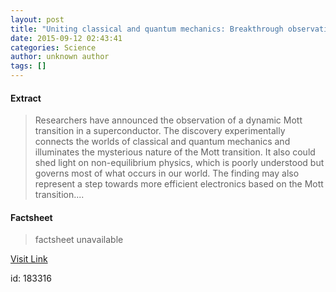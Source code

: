 ```yaml
---
layout: post
title: "Uniting classical and quantum mechanics: Breakthrough observation of Mott transition in a superconductor"
date: 2015-09-12 02:43:41
categories: Science
author: unknown author
tags: []
---
```



#### Extract
>Researchers have announced the observation of a dynamic Mott transition in a superconductor. The discovery experimentally connects the worlds of classical and quantum mechanics and illuminates the mysterious nature of the Mott transition. It also could shed light on non-equilibrium physics, which is poorly understood but governs most of what occurs in our world. The finding may also represent a step towards more efficient electronics based on the Mott transition....

#### Factsheet
>factsheet unavailable

[Visit Link](http://www.sciencedaily.com/releases/2015/09/150911224341.htm)

id:  183316


